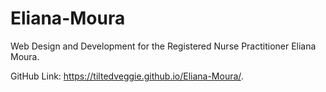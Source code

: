 # Eliana-Moura
Web Design and Development for the Registered Nurse Practitioner Eliana Moura.

GitHub Link: https://tiltedveggie.github.io/Eliana-Moura/.

